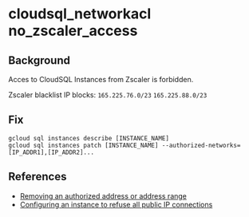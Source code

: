 # cloudsql_networkacl no_zscaler_access

## Background

Acces to CloudSQL Instances from Zscaler is forbidden.

Zscaler blacklist IP blocks: `165.225.76.0/23` `165.225.88.0/23`

## Fix

```shell
gcloud sql instances describe [INSTANCE_NAME]
gcloud sql instances patch [INSTANCE_NAME] --authorized-networks=[IP_ADDR1],[IP_ADDR2]...
```

## References

- [Removing an authorized address or address range](https://cloud.google.com/sql/docs/mysql/configure-ip#remove)
- [Configuring an instance to refuse all public IP connections](https://cloud.google.com/sql/docs/mysql/configure-ip#all)
